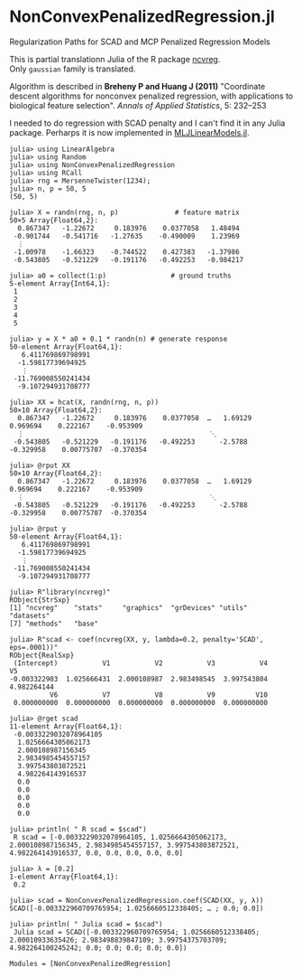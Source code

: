 # NonConvexPenalizedRegression.jl

Regularization Paths for SCAD and MCP Penalized Regression Models

This is partial translationn Julia  of the R package [ncvreg](http://pbreheny.github.io/ncvreg/).  
Only `gaussian` family is translated.

Algorithm is described in **Breheny P and Huang J (2011)** "Coordinate descent algorithms for nonconvex penalized regression, with applications to biological feature selection". *Annals of Applied Statistics*, 5: 232–253

I needed to do regression with SCAD penalty and I can't find it in any Julia package. 
Perharps it is now implemented in [MLJLinearModels.jl](https://github.com/alan-turing-institute/MLJLinearModels.jl).


```julia-repl
julia> using LinearAlgebra 
julia> using Random
julia> using NonConvexPenalizedRegression
julia> using RCall
julia> rng = MersenneTwister(1234);
julia> n, p = 50, 5
(50, 5)

julia> X = randn(rng, n, p)              # feature matrix
50×5 Array{Float64,2}:
  0.867347   -1.22672     0.183976    0.0377058   1.48494
 -0.901744   -0.541716   -1.27635    -0.490009    1.23969
  ⋮
 -1.00978    -1.66323    -0.744522    0.427383   -1.37986
 -0.543805   -0.521229   -0.191176   -0.492253   -0.984217

julia> a0 = collect(1:p)                # ground truths
5-element Array{Int64,1}:
 1
 2
 3
 4
 5

julia> y = X * a0 + 0.1 * randn(n) # generate response
50-element Array{Float64,1}:
   6.411769869798991
  -1.59817739694925
   ⋮
 -11.769008550241434
  -9.107294931708777

julia> XX = hcat(X, randn(rng, n, p))
50×10 Array{Float64,2}:
  0.867347   -1.22672     0.183976    0.0377058  …   1.69129     0.969694    0.222167    -0.953909
  ⋮                                              ⋱
 -0.543805   -0.521229   -0.191176   -0.492253      -2.5788     -0.329958    0.00775707  -0.370354

julia> @rput XX
50×10 Array{Float64,2}:
  0.867347   -1.22672     0.183976    0.0377058  …   1.69129     0.969694    0.222167    -0.953909
  ⋮                                              ⋱
 -0.543805   -0.521229   -0.191176   -0.492253      -2.5788     -0.329958    0.00775707  -0.370354

julia> @rput y
50-element Array{Float64,1}:
   6.411769869798991
  -1.59817739694925
   ⋮
 -11.769008550241434
  -9.107294931708777

julia> R"library(ncvreg)"
RObject{StrSxp}
[1] "ncvreg"    "stats"     "graphics"  "grDevices" "utils"     "datasets"
[7] "methods"   "base"

julia> R"scad <- coef(ncvreg(XX, y, lambda=0.2, penalty='SCAD', eps=.0001))"
RObject{RealSxp}
 (Intercept)           V1           V2           V3           V4           V5
-0.003322903  1.025666431  2.000108987  2.983498545  3.997543804  4.982264144
          V6           V7           V8           V9          V10
 0.000000000  0.000000000  0.000000000  0.000000000  0.000000000

julia> @rget scad
11-element Array{Float64,1}:
 -0.0033229032078964105
  1.0256664305062173
  2.000108987156345
  2.9834985454557157
  3.997543803872521
  4.982264143916537
  0.0
  0.0
  0.0
  0.0
  0.0

julia> println( " R scad = $scad")
 R scad = [-0.0033229032078964105, 1.0256664305062173, 2.000108987156345, 2.9834985454557157, 3.997543803872521, 4.982264143916537, 0.0, 0.0, 0.0, 0.0, 0.0]

julia> λ = [0.2]
1-element Array{Float64,1}:
 0.2

julia> scad = NonConvexPenalizedRegression.coef(SCAD(XX, y, λ))
SCAD([-0.003322960709765954; 1.0256660512338405; … ; 0.0; 0.0])

julia> println( " Julia scad = $scad")
 Julia scad = SCAD([-0.003322960709765954; 1.0256660512338405; 2.00010933635426; 2.983498839847109; 3.99754375703709; 4.982264100245242; 0.0; 0.0; 0.0; 0.0; 0.0])

```

```@autodocs
Modules = [NonConvexPenalizedRegression]
```

```@index
```

